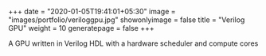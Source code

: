 +++
date = "2020-01-05T19:41:01+05:30"
image = "images/portfolio/veriloggpu.jpg"
showonlyimage = false
title = "Verilog GPU"
weight = 10
generatepage = false
+++

A GPU written in Verilog HDL with a hardware scheduler and compute cores
